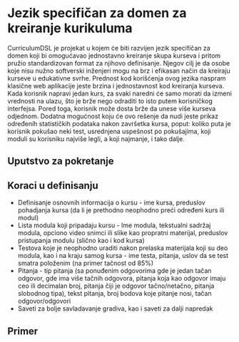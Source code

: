 # Jezik specifičan za domen za kreiranje kurikuluma

CurriculumDSL je projekat u kojem će biti razvijen jezik specifičan za domen koji bi omogućavao jednostavno kreiranje skupa kurseva i pritom pružio standardizovan format za njihovo definisanje. Njegov cilj je da osobe koje nisu nužno softverski inženjeri mogu na brz i efikasan način da kreiraju kurseve u edukativne svrhe. Prednost kod korišćenja ovog jezika naspram klasične web aplikacije jeste brzina i jednostavnost kod kreiranja kurseva. Kada korisnik napravi jedan kurs, za svaki naredni će samo morati da izmeni vrednosti na ulazu, što je brže nego odraditi to isto putem korisničkog interfejsa. Pored toga, korisnik može dosta brže da unese više kurseva odjednom. Dodatna mogućnost koju će ovo rešenje da nudi jeste prikaz određenih statističkih podataka nakon završetka kursa, poput: koliko puta je korisnik pokušao neki test, usrednjena uspešnost po pokušajima, koji moduli su korisniku najviše legli, a koji najmanje, i tako dalje.

## Uputstvo za pokretanje

## Koraci u definisanju

* Definisanje osnovnih informacija o kursu - ime kursa, preduslov pohadjanja kursa (da li je prethodno neophodno preći određeni kurs ili modul)
* Lista modula koji pripadaju kursu - Ime modula, tekstualni sadržaj modula, opciono video snimci ili slike kao propratni materijal, preduslov pristupanja modulu (slično kao i kod kursa)
* Testova koje je neophodno uraditi nakon prelaska materijala koji su deo modula, kao i na kraju samog kursa - ime testa, pitanja, uslov da se test smatra položenim (na primer tačnost od 85%)
* Pitanja - tip pitanja (sa ponuđenim odgovorima gde je jedan tačan odgovor, gde ima više tačnih odgovora, pitanja koja kao odgovor imaju ceo ili decimalan broj, pitanja čiji je odgovor tačno/netačno, pitanja slobodnog tipa), tekst pitanja, broj bodova koje pitanje nosi, tačan odgovor/odgovori
* Saveti za bolje savladavanje gradiva, kao i saveti za dalji napredak

## Primer
